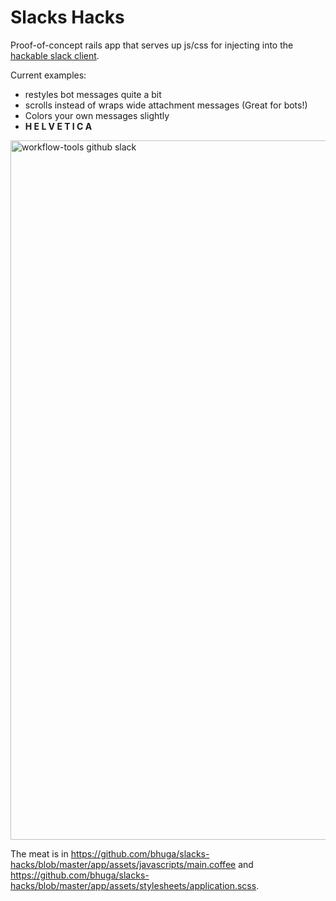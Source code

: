 Slacks Hacks
============

Proof-of-concept rails app that serves up js/css for injecting into the
[hackable slack client](https://github.com/bhuga/hackable-slack-client).

Current examples:

 * restyles bot messages quite a bit
 * scrolls instead of wraps wide attachment messages (Great for bots!)
 * Colors your own messages slightly
 * **H E L V E T I C A**

<img width="1119" alt="workflow-tools github slack" src="https://cloud.githubusercontent.com/assets/12676/11235031/93404798-8d82-11e5-95a0-cc8bccae78f2.png">

The meat is in https://github.com/bhuga/slacks-hacks/blob/master/app/assets/javascripts/main.coffee and https://github.com/bhuga/slacks-hacks/blob/master/app/assets/stylesheets/application.scss.
